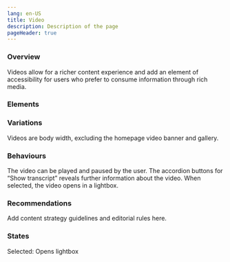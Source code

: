 ```yaml
---
lang: en-US
title: Video
description: Description of the page
pageHeader: true
---
```


### Overview
Videos allow for a richer content experience and add an element of accessibility for users who prefer to consume information through rich media.

### Elements
<PreviewImage :image="$withBase('/images/media-video-sample.png')" :contents="[{ x: 40, y: 35, title: 'Play button', text: 'Play button' }, { x: 82, y: 77, title: 'Accordion button (optional)', text: 'Accordion button (optional)' }, { x: 30, y: 82, title: 'Transcript (optional)', text: 'Transcript (optional)' }]">
<template #code>
<CodeGroup>
<CodeGroupItem title="HTML">

```html
<div class="media">
  <div class="media-container">
    <div class="video-player">
      <div class="video">
        <iframe src="https://www.youtube.com/embed/8chx9Enq2po" frameborder="0" allow="autoplay"></iframe>
      </div>
      <div class="play-button">
        <span><svg width="107" height="107" viewBox="0 0 107 107" fill="none" xmlns="http://www.w3.org/2000/svg"><path fill-rule="evenodd" clip-rule="evenodd" d="M98.082 52.3161C98.082 76.2907 78.6204 95.7259 54.6133 95.7259C30.6062 95.7259 11.1445 76.2907 11.1445 52.3161C11.1445 28.3415 30.6062 8.90625 54.6133 8.90625C78.6204 8.90625 98.082 28.3415 98.082 52.3161ZM41.5273 33.8075L41.5273 72.4736C41.5273 73.8916 43.0842 74.7604 44.2934 74.0172L75.7522 54.6842C76.9039 53.9764 76.9039 52.3047 75.7522 51.597L44.2934 32.2639C43.0842 31.5208 41.5273 32.3896 41.5273 33.8075ZM54.6133 14.332C75.6195 14.332 92.6484 31.3379 92.6484 52.3156C92.6484 73.2934 75.6195 90.2993 54.6133 90.2993C33.607 90.2993 16.5781 73.2934 16.5781 52.3156C16.5781 31.3379 33.607 14.332 54.6133 14.332Z" fill="white"></path></svg></span>
      </div>
    </div>
    <div class="media-description" data-bs-toggle="collapse" data-bs-target="#mediaDescription" aria-expanded="false" aria-controls="mediaDescription">
      <a href="#" class="fw-bold me-2">Show Transcript</a>
      <span class="open"><svg width="21" height="20" viewBox="0 0 21 20" fill="none" xmlns="http://www.w3.org/2000/svg"><path fill-rule="evenodd" clip-rule="evenodd" d="M20.1328 10.0254C20.1328 4.64061 15.7676 0.275391 10.3828 0.275391C4.99804 0.275391 0.632812 4.64061 0.632812 10.0254C0.632812 15.4102 4.99804 19.7754 10.3828 19.7754C15.7676 19.7754 20.1328 15.4102 20.1328 10.0254ZM5.79553 8.47378C5.57857 8.25682 5.57857 7.90507 5.79553 7.68811C5.99277 7.49087 6.3014 7.47294 6.5189 7.63432L6.58121 7.68811L10.6328 11.7395L14.6844 7.68811C14.8817 7.49087 15.1903 7.47294 15.4078 7.63432L15.4701 7.68811C15.6673 7.88534 15.6853 8.19398 15.5239 8.41147L15.4701 8.47378L11.0257 12.9182C10.8284 13.1155 10.5198 13.1334 10.3023 12.972L10.24 12.9182L5.79553 8.47378ZM10.3828 18.2754C14.9392 18.2754 18.6328 14.5817 18.6328 10.0254C18.6328 5.46904 14.9392 1.77539 10.3828 1.77539C5.82646 1.77539 2.13281 5.46904 2.13281 10.0254C2.13281 14.5817 5.82646 18.2754 10.3828 18.2754Z" fill="#A44D8E"/></svg></span>
      <span class="close"><svg width="20" height="20" viewBox="0 0 20 20" fill="none" xmlns="http://www.w3.org/2000/svg"><path fill-rule="evenodd" clip-rule="evenodd" d="M9.75 19.5C15.1348 19.5 19.5 15.1348 19.5 9.75C19.5 4.36522 15.1348 0 9.75 0C4.36522 0 0 4.36522 0 9.75C0 15.1348 4.36522 19.5 9.75 19.5ZM5.14347 12.1232C4.93736 11.9171 4.93736 11.5829 5.14347 11.3768L9.36569 7.15458L9.42489 7.10348C9.6315 6.95018 9.92471 6.96721 10.1121 7.15458L14.3343 11.3768L14.3854 11.436C14.5387 11.6426 14.5217 11.9358 14.3343 12.1232L14.2751 12.1743C14.0685 12.3276 13.7753 12.3106 13.5879 12.1232L9.73889 8.27441L5.88986 12.1232L5.83067 12.1743C5.62405 12.3276 5.33084 12.3106 5.14347 12.1232Z" fill="#A44D8E"/></svg></span>
    </div>
    <div id="mediaDescription" class="accordion-collapse collapse">
      <div class="description-content">
        <p>Lorem ipsum dolor sit amet, consectetur adipiscing elit. Suscipit malesuada viverra est magna sapien iaculis. Vitae arcu id dignissim enim eget viverra. Integer cras pharetra egestas tempus et volutpat, blandit. Arcu tristique dolor at donec tempor in et dictum vitae. Consectetur ipsum aliquet maecenas elit rhoncus. Cursus vitae duis volutpat condimentum at dignissim rhoncus ut ac. Mauris lobortis lacus tellus risus amet. Vel aliquet bibendum a leo lobortis vulputate. Sit quis quis egestas est amet urna, enim enim.</p>
      </div>
    </div>
  </div>
</div>
```

</CodeGroupItem>
</CodeGroup>
</template>
</PreviewImage>

### Variations
Videos are body width, excluding the homepage video banner and gallery.

### Behaviours
The video can be played and paused by the user. The accordion buttons for “Show transcript” reveals further information about the video. When selected, the video opens in a lightbox.

### Recommendations
Add content strategy guidelines and editorial rules here.

### States
Selected: Opens lightbox

